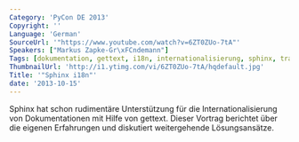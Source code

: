 ```yaml
---
Category: 'PyCon DE 2013'
Copyright: ''
Language: 'German'
SourceUrl: '"https://www.youtube.com/watch?v=6ZT0ZUo-7tA"'
Speakers: ["Markus Zapke-Gr\xFCndemann"]
Tags: [dokumentation, gettext, i18n, internationalisierung, sphinx, transifex]
ThumbnailUrl: 'http://i1.ytimg.com/vi/6ZT0ZUo-7tA/hqdefault.jpg'
Title: '"Sphinx i18n"'
date: '2013-10-15'
---
```

Sphinx hat schon rudimentäre Unterstützung für die Internationalisierung von Dokumentationen mit Hilfe von gettext. Dieser Vortrag berichtet über die eigenen Erfahrungen und diskutiert weitergehende Lösungsansätze.